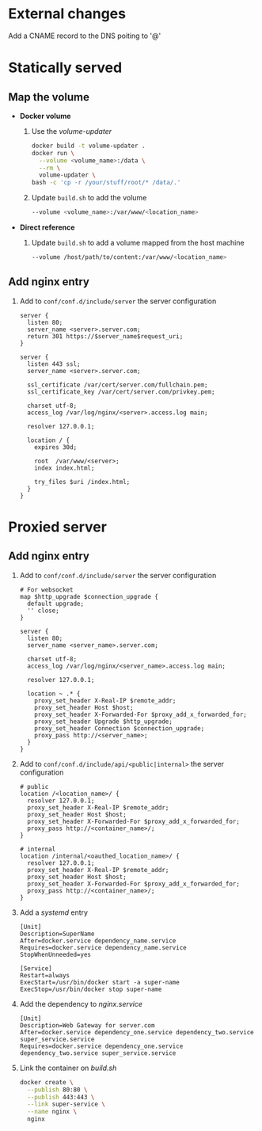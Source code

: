 # External changes

Add a CNAME record to the DNS poiting to '@'

# Statically served
## Map the volume

* **Docker volume**

  1. Use the *volume-updater*
      ```bash
      docker build -t volume-updater .
      docker run \
        --volume <volume_name>:/data \
        --rm \
        volume-updater \
      bash -c 'cp -r /your/stuff/root/* /data/.'
      ```

  1. Update `build.sh` to add the volume
      ```bash
      --volume <volume_name>:/var/www/<location_name>
      ```

* **Direct reference**

  1. Update `build.sh` to add a volume mapped from the host machine
      ```bash
      --volume /host/path/to/content:/var/www/<location_name>
      ```

## Add **nginx** entry

  1. Add to `conf/conf.d/include/server` the server configuration
      ```nginx
      server {
        listen 80;
        server_name <server>.server.com;
        return 301 https://$server_name$request_uri;
      }

      server {
        listen 443 ssl;
        server_name <server>.server.com;

        ssl_certificate /var/cert/server.com/fullchain.pem;
        ssl_certificate_key /var/cert/server.com/privkey.pem;

        charset utf-8;
        access_log /var/log/nginx/<server>.access.log main;

        resolver 127.0.0.1;

        location / {
          expires 30d;

          root  /var/www/<server>;
          index index.html;

          try_files $uri /index.html;
        }
      }
      ```

# Proxied server

## Add **nginx** entry

  1. Add to `conf/conf.d/include/server` the server configuration
      ```nginx
      # For websocket
      map $http_upgrade $connection_upgrade {
        default upgrade;
        '' close;
      }

      server {
        listen 80;
        server_name <server_name>.server.com;

        charset utf-8;
        access_log /var/log/nginx/<server_name>.access.log main;

        resolver 127.0.0.1;

        location ~ .* {
          proxy_set_header X-Real-IP $remote_addr;
          proxy_set_header Host $host;
          proxy_set_header X-Forwarded-For $proxy_add_x_forwarded_for;
          proxy_set_header Upgrade $http_upgrade;
          proxy_set_header Connection $connection_upgrade;
          proxy_pass http://<server_name>;
        }
      }
      ```

  1. Add to `conf/conf.d/include/api/<public|internal>` the server configuration
      ```nginx
      # public
      location /<location_name>/ {
        resolver 127.0.0.1;
        proxy_set_header X-Real-IP $remote_addr;
        proxy_set_header Host $host;
        proxy_set_header X-Forwarded-For $proxy_add_x_forwarded_for;
        proxy_pass http://<container_name>/;
      }

      # internal
      location /internal/<oauthed_location_name>/ {
        resolver 127.0.0.1;
        proxy_set_header X-Real-IP $remote_addr;
        proxy_set_header Host $host;
        proxy_set_header X-Forwarded-For $proxy_add_x_forwarded_for;
        proxy_pass http://<container_name>/;
      }
      ```

  1. Add a *systemd* entry
      ```systemd
      [Unit]
      Description=SuperName
      After=docker.service dependency_name.service
      Requires=docker.service dependency_name.service
      StopWhenUnneeded=yes

      [Service]
      Restart=always
      ExecStart=/usr/bin/docker start -a super-name
      ExecStop=/usr/bin/docker stop super-name
      ```

  1. Add the dependency to *nginx.service*
      ```systemd
      [Unit]
      Description=Web Gateway for server.com
      After=docker.service dependency_one.service dependency_two.service super_service.service
      Requires=docker.service dependency_one.service dependency_two.service super_service.service
      ```

  1. Link the container on *build.sh*
      ```bash
      docker create \
        --publish 80:80 \
        --publish 443:443 \
        --link super-service \
        --name nginx \
        nginx
      ```
